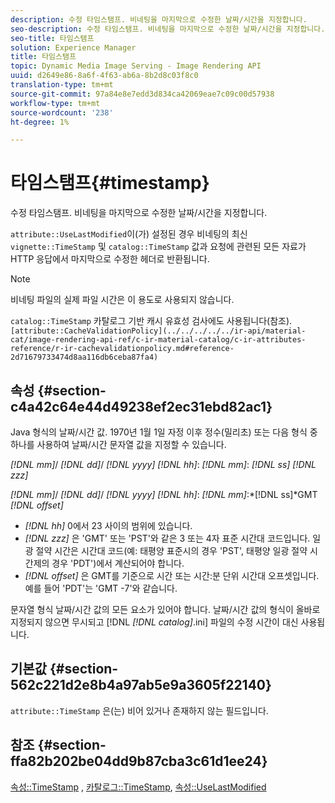 ```yaml
---
description: 수정 타임스탬프. 비네팅을 마지막으로 수정한 날짜/시간을 지정합니다.
seo-description: 수정 타임스탬프. 비네팅을 마지막으로 수정한 날짜/시간을 지정합니다.
seo-title: 타임스탬프
solution: Experience Manager
title: 타임스탬프
topic: Dynamic Media Image Serving - Image Rendering API
uuid: d2649e86-8a6f-4f63-ab6a-8b2d8c03f8c0
translation-type: tm+mt
source-git-commit: 97a84e8e7edd3d834ca42069eae7c09c00d57938
workflow-type: tm+mt
source-wordcount: '238'
ht-degree: 1%

---
```



# 타임스탬프{#timestamp}

수정 타임스탬프. 비네팅을 마지막으로 수정한 날짜/시간을 지정합니다.

`attribute::UseLastModified`이(가) 설정된 경우 비네팅의 최신 `vignette::TimeStamp` 및 `catalog::TimeStamp` 값과 요청에 관련된 모든 자료가 HTTP 응답에서 마지막으로 수정한 헤더로 반환됩니다.

>[!NOTE]
>
>비네팅 파일의 실제 파일 시간은 이 용도로 사용되지 않습니다.

`catalog::TimeStamp` 카탈로그 기반 캐시 유효성 검사에도 사용됩니다(참조).  ` [attribute::CacheValidationPolicy](../../../../../ir-api/material-cat/image-rendering-api-ref/c-ir-material-catalog/c-ir-attributes-reference/r-ir-cachevalidationpolicy.md#reference-2d71679733474d8aa116db6ceba87fa4)`

## 속성 {#section-c4a42c64e44d49238ef2ec31ebd82ac1}

Java 형식의 날짜/시간 값. 1970년 1월 1일 자정 이후 정수(밀리초) 또는 다음 형식 중 하나를 사용하여 날짜/시간 문자열 값을 지정할 수 있습니다.

*[!DNL mm]*/  *[!DNL dd]*/  *[!DNL yyyy]* *[!DNL hh]*: *[!DNL mm]*:  *[!DNL ss]* *[!DNL zzz]*

*[!DNL mm]*/  *[!DNL dd]*/  *[!DNL yyyy]* *[!DNL hh]*: *[!DNL mm]*:*[!DNL ss]*GMT  *[!DNL offset]*

* *[!DNL hh]* 0에서 23 사이의 범위에 있습니다.
* *[!DNL zzz]* 은 &#39;GMT&#39; 또는 &#39;PST&#39;와 같은 3 또는 4자 표준 시간대 코드입니다. 일광 절약 시간은 시간대 코드(예: 태평양 표준시의 경우 &#39;PST&#39;, 태평양 일광 절약 시간제의 경우 &#39;PDT&#39;)에서 계산되어야 합니다.
* *[!DNL offset]* 은 GMT를 기준으로 시간 또는 시간:분 단위 시간대 오프셋입니다. 예를 들어 &#39;PDT&#39;는 &#39;GMT -7&#39;와 같습니다.

문자열 형식 날짜/시간 값의 모든 요소가 있어야 합니다. 날짜/시간 값의 형식이 올바로 지정되지 않으면 무시되고 [!DNL *[!DNL catalog]*.ini] 파일의 수정 시간이 대신 사용됩니다.

## 기본값 {#section-562c221d2e8b4a97ab5e9a3605f22140}

`attribute::TimeStamp` 은(는) 비어 있거나 존재하지 않는 필드입니다.

## 참조 {#section-ffa82b202be04dd9b87cba3c61d1ee24}

[속성::TimeStamp](../../../../../ir-api/material-cat/image-rendering-api-ref/c-ir-material-catalog/c-ir-attributes-reference/r-ir-timestamp.md#reference-8373ad4ee03d4e4b9a8fc96cf42b3181) ,  [카탈로그::TimeStamp](../../../../../ir-api/material-cat/image-rendering-api-ref/c-ir-material-catalog/c-ir-material-data-reference/r-ir-timestamp-dataref.md#reference-6daf7973dc4f4b4e9e8165756db7c319),  [속성::UseLastModified](../../../../../ir-api/material-cat/image-rendering-api-ref/c-ir-material-catalog/c-ir-attributes-reference/r-ir-uselastmodified.md#reference-d2ab628c9e004fedbd38324866dbca1d)
